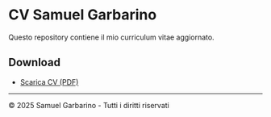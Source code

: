 # CV Samuel Garbarino

Questo repository contiene il mio curriculum vitae aggiornato.

## Download

- [Scarica CV (PDF)](./CV-Samuel-Garbarino.pdf)

---

© 2025 Samuel Garbarino - Tutti i diritti riservati
